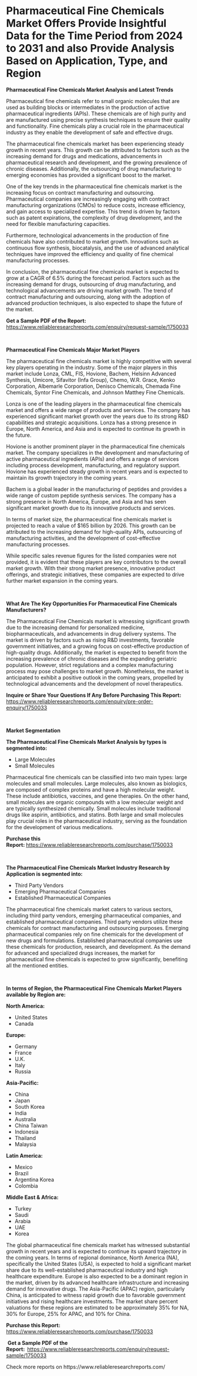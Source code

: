 <p><h1>Pharmaceutical Fine Chemicals Market Offers Provide Insightful Data for the Time Period from 2024 to 2031 and also Provide Analysis Based on Application, Type, and Region</h1></p><p><strong>Pharmaceutical Fine Chemicals Market Analysis and Latest Trends</strong></p>
<p><p>Pharmaceutical fine chemicals refer to small organic molecules that are used as building blocks or intermediates in the production of active pharmaceutical ingredients (APIs). These chemicals are of high purity and are manufactured using precise synthesis techniques to ensure their quality and functionality. Fine chemicals play a crucial role in the pharmaceutical industry as they enable the development of safe and effective drugs.</p><p>The pharmaceutical fine chemicals market has been experiencing steady growth in recent years. This growth can be attributed to factors such as the increasing demand for drugs and medications, advancements in pharmaceutical research and development, and the growing prevalence of chronic diseases. Additionally, the outsourcing of drug manufacturing to emerging economies has provided a significant boost to the market.</p><p>One of the key trends in the pharmaceutical fine chemicals market is the increasing focus on contract manufacturing and outsourcing. Pharmaceutical companies are increasingly engaging with contract manufacturing organizations (CMOs) to reduce costs, increase efficiency, and gain access to specialized expertise. This trend is driven by factors such as patent expirations, the complexity of drug development, and the need for flexible manufacturing capacities.</p><p>Furthermore, technological advancements in the production of fine chemicals have also contributed to market growth. Innovations such as continuous flow synthesis, biocatalysis, and the use of advanced analytical techniques have improved the efficiency and quality of fine chemical manufacturing processes.</p><p>In conclusion, the pharmaceutical fine chemicals market is expected to grow at a CAGR of 6.5% during the forecast period. Factors such as the increasing demand for drugs, outsourcing of drug manufacturing, and technological advancements are driving market growth. The trend of contract manufacturing and outsourcing, along with the adoption of advanced production techniques, is also expected to shape the future of the market.</p></p>
<p><strong>Get a Sample PDF of the Report:&nbsp;</strong> <a href="https://www.reliableresearchreports.com/enquiry/request-sample/1750033">https://www.reliableresearchreports.com/enquiry/request-sample/1750033</a></p>
<p>&nbsp;</p>
<p><strong>Pharmaceutical Fine Chemicals Major Market Players</strong></p>
<p><p>The pharmaceutical fine chemicals market is highly competitive with several key players operating in the industry. Some of the major players in this market include Lonza, CML, FIS, Hovione, Bachem, Helsinn Advanced Synthesis, Umicore, Sifavitor (Infa Group), Chemo, W.R. Grace, Kenko Corporation, Albemarle Corporation, Denisco Chemicals, Chemada Fine Chemicals, Syntor Fine Chemicals, and Johnson Matthey Fine Chemicals.</p><p>Lonza is one of the leading players in the pharmaceutical fine chemicals market and offers a wide range of products and services. The company has experienced significant market growth over the years due to its strong R&D capabilities and strategic acquisitions. Lonza has a strong presence in Europe, North America, and Asia and is expected to continue its growth in the future.</p><p>Hovione is another prominent player in the pharmaceutical fine chemicals market. The company specializes in the development and manufacturing of active pharmaceutical ingredients (APIs) and offers a range of services including process development, manufacturing, and regulatory support. Hovione has experienced steady growth in recent years and is expected to maintain its growth trajectory in the coming years.</p><p>Bachem is a global leader in the manufacturing of peptides and provides a wide range of custom peptide synthesis services. The company has a strong presence in North America, Europe, and Asia and has seen significant market growth due to its innovative products and services.</p><p>In terms of market size, the pharmaceutical fine chemicals market is projected to reach a value of $165 billion by 2026. This growth can be attributed to the increasing demand for high-quality APIs, outsourcing of manufacturing activities, and the development of cost-effective manufacturing processes.</p><p>While specific sales revenue figures for the listed companies were not provided, it is evident that these players are key contributors to the overall market growth. With their strong market presence, innovative product offerings, and strategic initiatives, these companies are expected to drive further market expansion in the coming years.</p></p>
<p>&nbsp;</p>
<p><strong>What Are The Key Opportunities For Pharmaceutical Fine Chemicals Manufacturers?</strong></p>
<p><p>The Pharmaceutical Fine Chemicals market is witnessing significant growth due to the increasing demand for personalized medicine, biopharmaceuticals, and advancements in drug delivery systems. The market is driven by factors such as rising R&D investments, favorable government initiatives, and a growing focus on cost-effective production of high-quality drugs. Additionally, the market is expected to benefit from the increasing prevalence of chronic diseases and the expanding geriatric population. However, strict regulations and a complex manufacturing process may pose challenges to market growth. Nonetheless, the market is anticipated to exhibit a positive outlook in the coming years, propelled by technological advancements and the development of novel therapeutics.</p></p>
<p><strong>Inquire or Share Your Questions If Any Before Purchasing This Report:</strong> <a href="https://www.reliableresearchreports.com/enquiry/pre-order-enquiry/1750033">https://www.reliableresearchreports.com/enquiry/pre-order-enquiry/1750033</a></p>
<p>&nbsp;</p>
<p><strong>Market Segmentation</strong></p>
<p><strong>The Pharmaceutical Fine Chemicals Market Analysis by types is segmented into:</strong></p>
<p><ul><li>Large Molecules</li><li>Small Molecules</li></ul></p>
<p><p>Pharmaceutical fine chemicals can be classified into two main types: large molecules and small molecules. Large molecules, also known as biologics, are composed of complex proteins and have a high molecular weight. These include antibiotics, vaccines, and gene therapies. On the other hand, small molecules are organic compounds with a low molecular weight and are typically synthesized chemically. Small molecules include traditional drugs like aspirin, antibiotics, and statins. Both large and small molecules play crucial roles in the pharmaceutical industry, serving as the foundation for the development of various medications.</p></p>
<p><strong>Purchase this Report:&nbsp;</strong><a href="https://www.reliableresearchreports.com/purchase/1750033">https://www.reliableresearchreports.com/purchase/1750033</a></p>
<p>&nbsp;</p>
<p><strong>The Pharmaceutical Fine Chemicals Market Industry Research by Application is segmented into:</strong></p>
<p><ul><li>Third Party Vendors</li><li>Emerging Pharmaceutical Companies</li><li>Established Pharmaceutical Companies</li></ul></p>
<p><p>The pharmaceutical fine chemicals market caters to various sectors, including third party vendors, emerging pharmaceutical companies, and established pharmaceutical companies. Third party vendors utilize these chemicals for contract manufacturing and outsourcing purposes. Emerging pharmaceutical companies rely on fine chemicals for the development of new drugs and formulations. Established pharmaceutical companies use these chemicals for production, research, and development. As the demand for advanced and specialized drugs increases, the market for pharmaceutical fine chemicals is expected to grow significantly, benefiting all the mentioned entities.</p></p>
<p>&nbsp;</p>
<p><strong>In terms of Region, the Pharmaceutical Fine Chemicals Market Players available by Region are:</strong></p>
<p>
    <p> <strong> North America: </strong>
        <ul>
            <li>United States</li>
            <li>Canada</li>
        </ul>
        </p> 
    <p> <strong> Europe: </strong>
        <ul>
            <li>Germany</li>
            <li>France</li>
            <li>U.K.</li>
            <li>Italy</li>
            <li>Russia</li>
        </ul>
        </p> 
    <p> <strong> Asia-Pacific: </strong>
        <ul>
            <li>China</li>
            <li>Japan</li>
            <li>South Korea</li>
            <li>India</li>
            <li>Australia</li>
            <li>China Taiwan</li>
            <li>Indonesia</li>
            <li>Thailand</li>
            <li>Malaysia</li>
        </ul>
        </p> 
    <p> <strong> Latin America: </strong>
        <ul>
            <li>Mexico</li>
            <li>Brazil</li>
            <li>Argentina Korea</li>
            <li>Colombia</li>
        </ul>
        </p> 
    <p> <strong> Middle East & Africa: </strong>
        <ul>
            <li>Turkey</li>
            <li>Saudi</li>
            <li>Arabia</li>
            <li>UAE</li>
            <li>Korea</li>
        </ul>
    </p>
    </p>
<p><p>The global pharmaceutical fine chemicals market has witnessed substantial growth in recent years and is expected to continue its upward trajectory in the coming years. In terms of regional dominance, North America (NA), specifically the United States (USA), is expected to hold a significant market share due to its well-established pharmaceutical industry and high healthcare expenditure. Europe is also expected to be a dominant region in the market, driven by its advanced healthcare infrastructure and increasing demand for innovative drugs. The Asia-Pacific (APAC) region, particularly China, is anticipated to witness rapid growth due to favorable government initiatives and rising healthcare investments. The market share percent valuations for these regions are estimated to be approximately 35% for NA, 30% for Europe, 25% for APAC, and 10% for China.</p></p>
<p><strong>Purchase this Report: </strong><a href="https://www.reliableresearchreports.com/purchase/1750033">https://www.reliableresearchreports.com/purchase/1750033</a></p>
<p>&nbsp;<strong>Get a Sample PDF of the Report:&nbsp;&nbsp;</strong><a href="https://www.reliableresearchreports.com/enquiry/request-sample/1750033">https://www.reliableresearchreports.com/enquiry/request-sample/1750033</a></p>
<p><strong></strong></p>
<p>Check more reports on https://www.reliableresearchreports.com/</p>